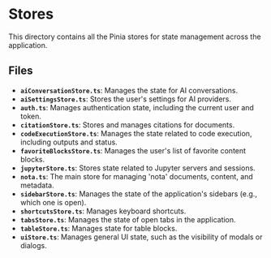 # Stores

This directory contains all the Pinia stores for state management across the application.

## Files

- **`aiConversationStore.ts`**: Manages the state for AI conversations.
- **`aiSettingsStore.ts`**: Stores the user's settings for AI providers.
- **`auth.ts`**: Manages authentication state, including the current user and token.
- **`citationStore.ts`**: Stores and manages citations for documents.
- **`codeExecutionStore.ts`**: Manages the state related to code execution, including outputs and status.
- **`favoriteBlocksStore.ts`**: Manages the user's list of favorite content blocks.
- **`jupyterStore.ts`**: Stores state related to Jupyter servers and sessions.
- **`nota.ts`**: The main store for managing 'nota' documents, content, and metadata.
- **`sidebarStore.ts`**: Manages the state of the application's sidebars (e.g., which one is open).
- **`shortcutsStore.ts`**: Manages keyboard shortcuts.
- **`tabsStore.ts`**: Manages the state of open tabs in the application.
- **`tableStore.ts`**: Manages state for table blocks.
- **`uiStore.ts`**: Manages general UI state, such as the visibility of modals or dialogs. 
